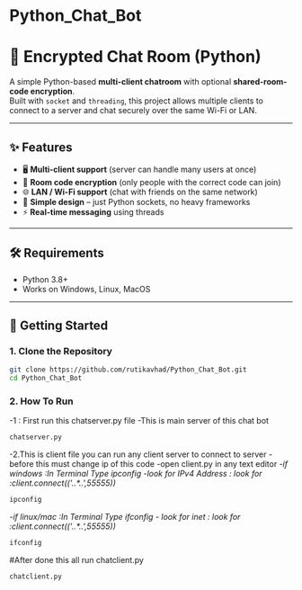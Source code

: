 # Python_Chat_Bot
# 🔐 Encrypted Chat Room (Python)

A simple Python-based **multi-client chatroom** with optional **shared-room-code encryption**.  
Built with `socket` and `threading`, this project allows multiple clients to connect to a server and chat securely over the same Wi-Fi or LAN.

---

## ✨ Features
- 🖥️ **Multi-client support** (server can handle many users at once)
- 🔑 **Room code encryption** (only people with the correct code can join)
- 🌐 **LAN / Wi-Fi support** (chat with friends on the same network)
- 🧩 **Simple design** – just Python sockets, no heavy frameworks
- ⚡ **Real-time messaging** using threads

---

## 🛠️ Requirements
- Python 3.8+  
- Works on Windows, Linux, MacOS

---

## 🚀 Getting Started

### 1. Clone the Repository
```bash
git clone https://github.com/rutikavhad/Python_Chat_Bot.git
cd Python_Chat_Bot

```
### 2. How To Run
-1 : First run this chatserver.py file
-This is main server of this chat bot 
```bash
chatserver.py
```
-2.This is client file you can run any client server to connect to server
-before this must change ip of this code 
-open client.py in any text editor 
-_if windows :In Terminal Type *ipconfig* -look for IPv4 Address : look for :client.connect(('..*..',55555))_
```bash
ipconfig
```
-_if linux/mac :In Terminal Type *ifconfig* - look for  inet     : look for :client.connect(('..*..',55555))_
```bash
ifconfig
```

#After done this all run chatclient.py
```bash
chatclient.py
```
